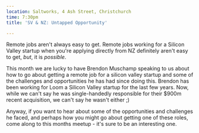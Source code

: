 ```yaml
---
location: Saltworks, 4 Ash Street, Christchurch
time: 7:30pm
title: 'SV & NZ: Untapped Opportunity'

---
```


Remote jobs aren't always easy to get. Remote jobs working for a Silicon Valley startup when you're applying directly from NZ definitely aren't easy to get, *but*, it is *possible*.

This month we are lucky to have Brendon Muschamp speaking to us about how to go about getting a remote job for a silicon valley startup and some of the challenges and opportunities he has had since doing this. Brendon has been working for Loom a Silicon Valley startup for the last few years. Now, while we can't say he was single-handedly responsible for their $900m recent acquisition, we can't say he wasn't either ;)

Anyway, if you want to hear about some of the opportunities and challenges he faced, and perhaps how you might go about getting one of these roles, come along to this months meetup - it's sure to be an interesting one.
